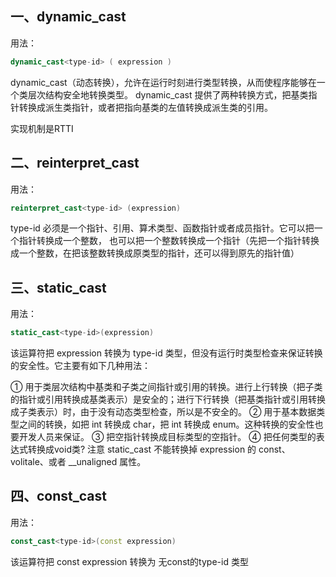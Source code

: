 ## 一、dynamic_cast

用法：

```c++
dynamic_cast<type-id> ( expression ) 
```

dynamic_cast（动态转换），允许在运行时刻进行类型转换，从而使程序能够在一个类层次结构安全地转换类型。
dynamic_cast 提供了两种转换方式，把基类指针转换成派生类指针，或者把指向基类的左值转换成派生类的引用。

实现机制是RTTI

## 二、reinterpret_cast

用法：

```c++
reinterpret_cast<type-id> (expression)
```

type-id 必须是一个指针、引用、算术类型、函数指针或者成员指针。它可以把一个指针转换成一个整数，
也可以把一个整数转换成一个指针（先把一个指针转换成一个整数，在把该整数转换成原类型的指针，还可以得到原先的指针值）

## 三、static_cast

用法：

```c++
static_cast<type-id>(expression) 
```

该运算符把 expression 转换为 type-id 类型，但没有运行时类型检查来保证转换的安全性。它主要有如下几种用法：

① 用于类层次结构中基类和子类之间指针或引用的转换。进行上行转换（把子类的指针或引用转换成基类表示）是安全的；进行下行转换（把基类指针或引用转换成子类表示）时，由于没有动态类型检查，所以是不安全的。
② 用于基本数据类型之间的转换，如把 int 转换成 char，把 int 转换成 enum。这种转换的安全性也要开发人员来保证。
③ 把空指针转换成目标类型的空指针。
④ 把任何类型的表达式转换成void类?
注意 static_cast 不能转换掉 expression 的 const、volitale、或者 __unaligned 属性。

## 四、const_cast

用法：

```c++
const_cast<type-id>(const expression) 
```

该运算符把 const expression 转换为 无const的type-id 类型